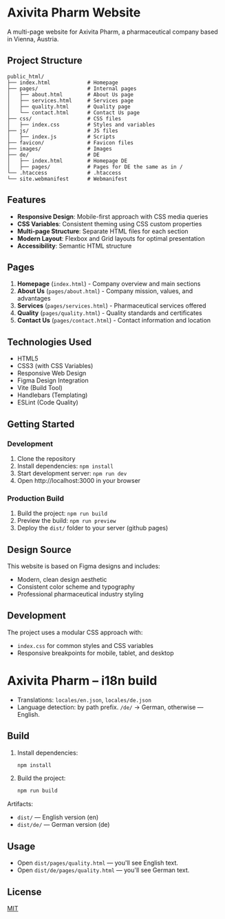# Axivita Pharm Website

A multi-page website for Axivita Pharm, a pharmaceutical company based in Vienna, Austria.

## Project Structure

```
public_html/
├── index.html            # Homepage
├── pages/                # Internal pages
│   ├── about.html        # About Us page
│   ├── services.html     # Services page
│   ├── quality.html      # Quality page
│   └── contact.html      # Contact Us page
├── css/                  # CSS files
│   ├── index.css         # Styles and variables
├── js/                   # JS files
│   ├── index.js          # Scripts
├── favicon/              # Favicon files
├── images/               # Images
├── de/                   # DE 
│   ├── index.html        # Homepage DE
│   ├── pages/            # Pages for DE the same as in /
└── .htaccess             # .htaccess
└── site.webmanifest      # Webmanifest
```

## Features

- **Responsive Design**: Mobile-first approach with CSS media queries
- **CSS Variables**: Consistent theming using CSS custom properties
- **Multi-page Structure**: Separate HTML files for each section
- **Modern Layout**: Flexbox and Grid layouts for optimal presentation
- **Accessibility**: Semantic HTML structure

## Pages

1. **Homepage** (`index.html`) - Company overview and main sections
2. **About Us** (`pages/about.html`) - Company mission, values, and advantages
3. **Services** (`pages/services.html`) - Pharmaceutical services offered
4. **Quality** (`pages/quality.html`) - Quality standards and certificates
5. **Contact Us** (`pages/contact.html`) - Contact information and location

## Technologies Used

- HTML5
- CSS3 (with CSS Variables)
- Responsive Web Design
- Figma Design Integration
- Vite (Build Tool)
- Handlebars (Templating)
- ESLint (Code Quality)

## Getting Started

### Development
1. Clone the repository
2. Install dependencies: `npm install`
3. Start development server: `npm run dev`
4. Open http://localhost:3000 in your browser

### Production Build
1. Build the project: `npm run build`
2. Preview the build: `npm run preview`
3. Deploy the `dist/` folder to your server (github pages)

## Design Source

This website is based on Figma designs and includes:
- Modern, clean design aesthetic
- Consistent color scheme and typography
- Professional pharmaceutical industry styling

## Development

The project uses a modular CSS approach with:
- `index.css` for common styles and CSS variables
- Responsive breakpoints for mobile, tablet, and desktop

# Axivita Pharm – i18n build

- Translations: `locales/en.json`, `locales/de.json`
- Language detection: by path prefix. `/de/` → German, otherwise — English.

## Build

1. Install dependencies:
   ```bash
   npm install
   ```
2. Build the project:
   ```bash
   npm run build
   ```

Artifacts:
- `dist/` — English version (en)
- `dist/de/` — German version (de)

## Usage

- Open `dist/pages/quality.html` — you'll see English text.
- Open `dist/de/pages/quality.html` — you'll see German text. 

## License
[MIT](./LICENSE)